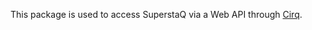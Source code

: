 This package is used to access SuperstaQ via a Web API through [Cirq](https://github.com/quantumlib/Cirq).
